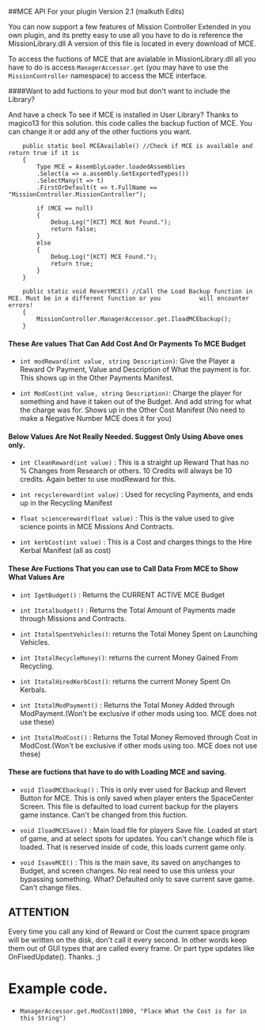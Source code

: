 ##MCE API For your plugin Version 2.1 (malkuth Edits)

You can now support a few features of Mission Controller Extended in you own plugin, and its pretty easy to use all you have to do is reference the MissionLibrary.dll A version of this file is located in every download of MCE.


To access the fuctions of MCE that are avialable in MissionLibrary.dll all you have to do is access `ManagerAccessor.get`
(you may have to use the `MissionController` namespace) to access the MCE interface.

####Want to add fuctions to your mod but don't want to include the Library?  

And have a check To see if MCE is installed in User Library?  Thanks to magico13 for this solution. this code calles the backup fuction of MCE. You can change it or add any of the other fuctions you want.

        public static bool MCEAvailable() //Check if MCE is available and return true if it is
        {
            Type MCE = AssemblyLoader.loadedAssemblies
            .Select(a => a.assembly.GetExportedTypes())
            .SelectMany(t => t)
            .FirstOrDefault(t => t.FullName == "MissionController.MissionController");

            if (MCE == null)
            {
                Debug.Log("[KCT] MCE Not Found.");
                return false;
            }
            else
            {
                Debug.Log("[KCT] MCE Found.");
                return true;
            }
        }

        public static void RevertMCE() //Call the Load Backup function in MCE. Must be in a different function or you           will encounter errors!
        {
            MissionController.ManagerAccessor.get.IloadMCEbackup();
        }

#### These Are values That Can Add Cost And Or Payments To MCE Budget

* `int modReward(int value, string Description)`: Give the Player a Reward Or Payment, Value and Description of What the payment is for.  This shows up in the Other Payments Manifest.

* `int ModCost(int value, string Description)`: Charge the player for something and have it taken out of the Budget. And add string for what the charge was for.  Shows up in the Other Cost Manifest (No need to make a Negative Number MCE does it for you)

#### Below Values Are Not Really Needed. Suggest Only Using Above ones only.


* `int CleanReward(int value)` : This is a straight up Reward That has no % Changes from Research or others. 10 Credits will always be 10 credits.  Again better to use modReward for this.
 
* `int recyclereward(int value)` : Used for recycling Payments, and ends up in the Recycling Manifest

* `float sciencereward(float value)` : This is the value used to give science points in MCE Missions And Contracts.

* `int kerbCost(int value)` : This is a Cost and charges things to the Hire Kerbal Manifest (all as cost)

#### These Are Fuctions That you can use to Call Data From MCE to Show What Values Are

* `int IgetBudget()` : Returns the CURRENT ACTIVE MCE Budget
 
* `int Itotalbudget()` : Returns the Total Amount of Payments made through Missions and Contracts.

* `int ItotalSpentVehicles()`: returns the Total Money Spent on Launching Vehicles.

* `int ItotalRecycleMoney()`: returns the current Money Gained From Recycling.

* `int ItotalHiredKerbCost()`: returns the current Money Spent On Kerbals.

* `int ItotalModPayment()` : Returns the Total Money Added through ModPayment.(Won't be exclusive if other mods using too. MCE does not use these)

* `int ItotalModCost()` : Returns the Total Money Removed through Cost in ModCost.(Won't be exclusive if other mods using too. MCE does not use these)


#### These are fuctions that have to do with Loading MCE and saving.
* `void IloadMCEbackup()` : This is only ever used for Backup and Revert Button for MCE.  This is only saved when player enters the SpaceCenter Screen. This file is defaulted to load current backup for the players game instance. Can't be changed from this fuction.

* `void IloadMCESave()` : Main load file for players Save file.  Loaded at start of game, and at select spots for updates. You can't change which file is loaded. That is reserved inside of code, this loads current game only.

* `void IsaveMCE()` : This is the main save, its saved on anychanges to Budget, and screen changes.  No real need to use this unless your bypassing something. What?  Defaulted only to save current save game. Can't change files.

## ATTENTION

Every time you call any kind of Reward or Cost the current space program will be written on the disk,
don't call it every second. In other words keep them out of GUI types that are called every frame.  Or part type updates like OnFixedUpdate().  Thanks. ;)

# Example code.

* `ManagerAccessor.get.ModCost(1000, "Place What the Cost is for in this String")`
            
